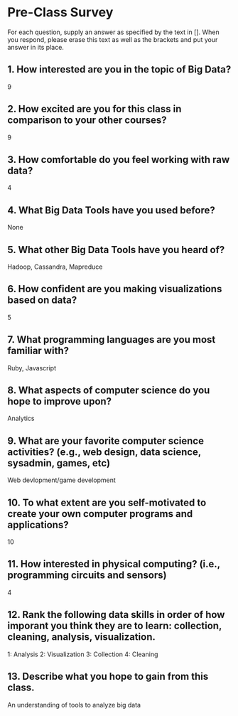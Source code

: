 # Pre-Class Survey

For each question, supply an answer as specified by the text in [].  When you respond, please erase this text as well as the brackets and put your answer in its place.

## 1. How interested are you in the topic of Big Data?
9

## 2. How excited are you for this class in comparison to your other courses? 
9

## 3. How comfortable do you feel working with raw data?
4

## 4. What Big Data Tools have you used before?
None

## 5. What other Big Data Tools have you heard of?
Hadoop, Cassandra, Mapreduce


## 6. How confident are you making visualizations based on data?
5

## 7. What programming languages are you most familiar with?
Ruby, Javascript

## 8. What aspects of computer science do you hope to improve upon?
Analytics

## 9. What are your favorite computer science activities? (e.g., web design, data science, sysadmin, games, etc)
Web devlopment/game development

## 10. To what extent are you self-motivated to create your own computer programs and applications?
10

## 11. How interested in physical computing? (i.e., programming circuits and sensors)
4

## 12. Rank the following data skills in order of how imporant you think they are to learn: collection, cleaning, analysis, visualization.
1: Analysis
2: Visualization
3: Collection
4: Cleaning

## 13. Describe what you hope to gain from this class.
An understanding of tools to analyze big data


